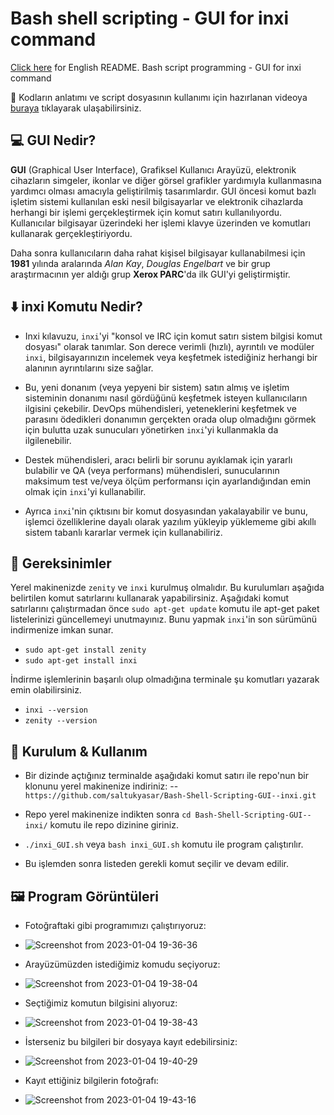 # Bash shell scripting - GUI for inxi command
[Click here](EN_README.md) for English README.
Bash script programming - GUI for inxi command

:movie_camera: Kodların anlatımı ve script dosyasının kullanımı için hazırlanan videoya [buraya](https://www.youtube.com/watch?v=BIUvSudFFBU&ab_channel=SaltukYasar) tıklayarak ulaşabilirsiniz.

## :computer: GUI Nedir?
**GUI** (Graphical User Interface), Grafiksel Kullanıcı Arayüzü, elektronik cihazların simgeler, ikonlar ve diğer görsel grafikler yardımıyla kullanmasına yardımcı olması amacıyla geliştirilmiş tasarımlardır. GUI öncesi komut bazlı işletim sistemi kullanılan eski nesil bilgisayarlar ve elektronik cihazlarda herhangi bir işlemi gerçekleştirmek için komut satırı kullanılıyordu. Kullanıcılar bilgisayar üzerindeki her işlemi  klavye  üzerinden ve komutları kullanarak gerçekleştiriyordu.

Daha sonra kullanıcıların daha rahat kişisel bilgisayar kullanabilmesi için  **1981** yılında aralarında  _Alan Kay_,  _Douglas Engelbart_ ve bir grup araştırmacının yer aldığı grup  **Xerox PARC**'da  ilk GUI'yi geliştirmiştir.

## :arrow_down: inxi Komutu Nedir?

- Inxi kılavuzu, `inxi`'yi "konsol ve IRC için komut satırı sistem bilgisi komut dosyası" olarak tanımlar. Son derece verimli (hızlı), ayrıntılı ve modüler `inxi`, bilgisayarınızın incelemek veya keşfetmek istediğiniz herhangi bir alanının ayrıntılarını size sağlar.

- Bu, yeni donanım (veya yepyeni bir sistem) satın almış ve işletim sisteminin donanımı nasıl gördüğünü keşfetmek isteyen kullanıcıların ilgisini çekebilir. DevOps mühendisleri, yeteneklerini keşfetmek ve parasını ödedikleri donanımın gerçekten orada olup olmadığını görmek için bulutta uzak sunucuları yönetirken `inxi`'yi kullanmakla da ilgilenebilir.

- Destek mühendisleri, aracı belirli bir sorunu ayıklamak için yararlı bulabilir ve QA (veya performans) mühendisleri, sunucularının maksimum test ve/veya ölçüm performansı için ayarlandığından emin olmak için `inxi`'yi kullanabilir.

- Ayrıca `inxi`'nin çıktısını bir komut dosyasından yakalayabilir ve bunu, işlemci özelliklerine dayalı olarak yazılım yükleyip yüklememe gibi akıllı sistem tabanlı kararlar vermek için kullanabiliriz.

## :floppy_disk: Gereksinimler
Yerel makinenizde `zenity` ve `inxi` kurulmuş olmalıdır. Bu kurulumları aşağıda belirtilen komut satırlarını kullanarak yapabilirsiniz. Aşağıdaki komut satırlarını çalıştırmadan önce `sudo apt-get update` komutu ile apt-get paket listelerinizi güncellemeyi unutmayınız. Bunu yapmak  `inxi`'in son sürümünü indirmenize imkan sunar.

- `sudo apt-get install zenity`
- `sudo apt-get install inxi`

İndirme işlemlerinin başarılı olup olmadığına terminale şu komutları yazarak emin olabilirsiniz.

- `inxi --version`
- `zenity --version`

## :mag_right: Kurulum & Kullanım

- Bir dizinde açtığınız terminalde aşağıdaki komut satırı ile repo'nun bir klonunu yerel makinenize indiriniz: 
-- `https://github.com/saltukyasar/Bash-Shell-Scripting-GUI--inxi.git`

- Repo yerel makinenize indikten sonra `cd Bash-Shell-Scripting-GUI--inxi/` komutu ile repo dizinine giriniz.
- `./inxi_GUI.sh` veya `bash inxi_GUI.sh` komutu ile program çalıştırılır.
- Bu işlemden sonra listeden gerekli komut seçilir ve devam edilir.

## :framed_picture: Program Görüntüleri 

- Fotoğraftaki gibi programımızı çalıştırıyoruz:
 - ![Screenshot from 2023-01-04 19-36-36](https://user-images.githubusercontent.com/46872799/210625820-ec5c883c-277d-4251-afdc-45432cb1b365.png)


- Arayüzümüzden istediğimiz komudu seçiyoruz:
 - ![Screenshot from 2023-01-04 19-38-04](https://user-images.githubusercontent.com/46872799/210626009-346ca967-31f4-4718-9473-fe53237c5f01.png)


- Seçtiğimiz komutun bilgisini alıyoruz: 
- ![Screenshot from 2023-01-04 19-38-43](https://user-images.githubusercontent.com/46872799/210626147-967d1078-f929-4538-8bd5-74bbbe83c6a5.png)


- İsterseniz bu bilgileri bir dosyaya kayıt edebilirsiniz: 
- ![Screenshot from 2023-01-04 19-40-29](https://user-images.githubusercontent.com/46872799/210626372-a95d2d1e-f245-40f1-b974-7bc9dc05e7c6.png)


- Kayıt ettiğiniz bilgilerin fotoğrafı:
- ![Screenshot from 2023-01-04 19-43-16](https://user-images.githubusercontent.com/46872799/210626795-a82496df-f05d-4d0b-9859-556138460583.png)


